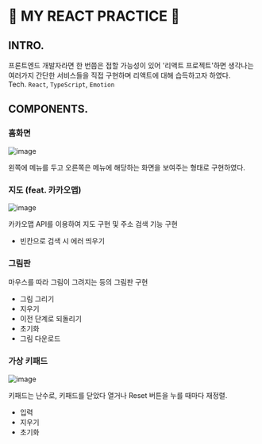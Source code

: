 # :blue_heart: MY REACT PRACTICE :blue_heart:

## INTRO.

프론트엔드 개발자라면 한 번쯤은 접할 가능성이 있어 '리액트 프로젝트'하면 생각나는 여러가지 간단한 서비스들을 직접 구현하며 리액트에 대해 습득하고자 하였다. <br/>
Tech. `React`, `TypeScript`, `Emotion`

## COMPONENTS.

### 홈화면

![image](https://github.com/9yurilee/react-projects/assets/97436315/83fbd685-aa24-4874-be8b-75a3362573f6)

왼쪽에 메뉴를 두고 오른쪽은 메뉴에 해당하는 화면을 보여주는 형태로 구현하였다.

### 지도 (feat. 카카오맵)
![image](https://github.com/9yurilee/react-projects/assets/97436315/4ab5269b-cc85-44c4-9f75-3a0e4ee8bd14)

카카오맵 API를 이용하여 지도 구현 및 주소 검색 기능 구현

- 빈칸으로 검색 시 에러 띄우기

### 그림판

마우스를 따라 그림이 그려지는 등의 그림판 구현

- 그림 그리기
- 지우기
- 이전 단계로 되돌리기
- 초기화
- 그림 다운로드

### 가상 키패드

![image](https://github.com/9yurilee/react-projects/assets/97436315/c575806f-6f57-4d8f-88c3-14cf398d4b38)


키패드는 난수로, 키패드를 닫았다 열거나 Reset 버튼을 누를 때마다 재정렬.

- 입력
- 지우기
- 초기화
